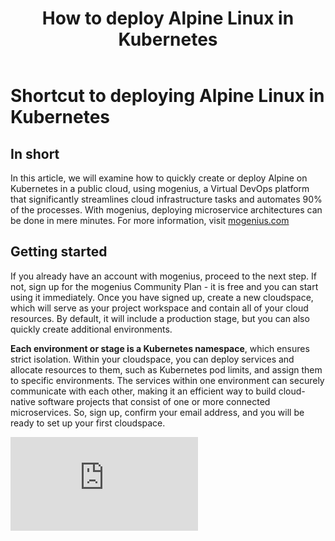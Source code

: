 ﻿---
sidebar_position: 1
title: How to deploy Alpine Linux in Kubernetes
---

# Shortcut to deploying Alpine Linux in Kubernetes

## In short

In this article, we will examine how to quickly create or deploy Alpine on Kubernetes in a public cloud, using mogenius, a Virtual DevOps platform that significantly streamlines cloud infrastructure tasks and automates 90% of the processes. With mogenius, deploying microservice architectures can be done in mere minutes. For more information, visit [mogenius.com](https://mogenius.com)

## Getting started


If you already have an account with mogenius, proceed to the next step. If not, sign up for the mogenius Community Plan - it is free and you can start using it immediately. Once you have signed up, create a new cloudspace, which will serve as your project workspace and contain all of your cloud resources. By default, it will include a production stage, but you can also quickly create additional environments.

**Each environment or stage is a Kubernetes namespace**, which ensures strict isolation. Within your cloudspace, you can deploy services and allocate resources to them, such as Kubernetes pod limits, and assign them to specific environments. The services within one environment can securely communicate with each other, making it an efficient way to build cloud-native software projects that consist of one or more connected microservices. So, sign up, confirm your email address, and you will be ready to set up your first cloudspace.

<div style={{ position: 'relative', paddingBottom: 'calc(56.25782227784731% + 41px)', height: 0 }}>
      <iframe src="https://demo.arcade.software/OQAXt4kwX6rbYoTdqXSm?embed" frameBorder="0" loading="lazy" webkitAllowFullScreen mozAllowFullScreen allowFullScreen style={{ position: 'absolute', top: 0, left: 0, width: '100%', height: '100%' }} />
    </div>
<br />

 
-   **Choose a name for your cloudspace.** Then click 'Create new' - your cloudspace will be set up, and you will be taken to the cloudspace dashboard.

-   **You are now ready to deploy Alpine.** On the next overview page, you will see all of your cloudspaces. Click on the name of the cloudspace where you want to deploy Alpine.

Now, there are three options to deploy Alpine:

## 1 - Use a pre-configured service template
<div style={{ position: 'relative', paddingBottom: 'calc(56.25782227784731% + 41px)', height: 0 }}>
      <iframe src="https://demo.arcade.software/AVPWKw98dD0k92RTmY7F?embed" frameBorder="0" loading="lazy" webkitAllowFullScreen mozAllowFullScreen allowFullScreen style={{ position: 'absolute', top: 0, left: 0, width: '100%', height: '100%' }} />
    </div>
<br />


 -   **Select "Use a template" from the cloudspace dashboard.** With this option, mogenius will automatically create and add a boilerplate Alpine template to your Git repository, allowing you to start coding in the newly created repo or to use existing code. Browse the service library or use the search function to find the Alpine service, then click "Add service."

-   **Next, if this is the first time you are deploying a service, we need to connect your cloudspace to your repository**. Click on “Continue with GitHub,” which will prompt you to grant permission to access your GitHub repositories. You will only need to do this once, as your mogenius cloudspace will now be connected to your GitHub account and can access your repositories.
-   **Next, create a new repository by clicking “+ Add repository.”** Select a name for the new repository and create it. By default, this will also be the name of your service, but you can also change it to a different name.
- **Set environment variables for user name and password.** If needed, create a new secret for your password, which will be stored in your Key Vault and is accessible to all services in a cloudspace. Optionally, you can define additional environment variables.
-   **You can leave all settings at default for now**, as you can change them at any point later when the service is up and running.
-   **Now, simply click "Create Service."** Your Alpine boilerplate template will be built, added to the specified Git repository, and deployed to your cloudspace simultaneously, allowing you to start using it almost immediately. Once the setup routines, build, and deployment process are complete (usually only a few minutes), you can start coding in your repository and access Alpine at the specified hostname. Every time you commit any changes to your repository, it will trigger a new build-deploy process automatically (CI/CD).
-   **You can find all the details on your service's overview page**, view metrics, access service logs, add resources, and add additional instances for your service (Kubernetes pods).

**That's it! You have created your Alpine service, and it will be available to access by other services** via the internal hostname that has been assigned to your service, e.g. alpine-template-8b4tp5:3000. If you choose to expose this service, you will also have an external hostname that can be accessed from outside your cloudspace, it looks like this: alpine-template-prod-myaccount-afooyl.mo2.mogenius.io:80

## 2 - Deploy Alpine from your repository with a Dockerfile

<div style={{ position: 'relative', paddingBottom: 'calc(56.25782227784731% + 41px)', height: 0 }}>
      <iframe src="https://demo.arcade.software/Uz67vWCPUwypUb9oyOze?embed" frameBorder="0" loading="lazy" webkitAllowFullScreen mozAllowFullScreen allowFullScreen style={{ position: 'absolute', top: 0, left: 0, width: '100%', height: '100%' }} />
    </div>


-   **Select “Bring your own code” from the cloudspace dashboard** if you already have an existing Alpine in your repository with a Dockerfile.

-   **If this is the first time you are deploying a service, we need to connect your cloudspace to your repository.** Click on “Continue with GitHub,” which will prompt you to grant permission to access your GitHub repositories.
-   **You will only need to do this once, as your mogenius cloudspace will now be connected to your GitHub** account and can access your repositories.
-   **Now, choose the repository with the Dockerfile** in it from the dropdown menu.
-   **Select the branch in your repository and the stage in your cloudspace** that you want to use.
-   **Optionally, add environment variables.**
-   **Adjust resources such as CPU cores, memory, and temporary storage** to meet the requirements of your application.
-   **Select a protocol and enter the port** for the application as defined in your Dockerfile.
-   **Now, just click "Create Service," and the Dockerfile will be deployed** to your cloudspace and ready to use almost immediately. Once the setup routines, build, and deployment processes are completed (usually only a few minutes), you can start using Alpine at the hostname provided.
-   **You can find all the details on your service's overview page**, view metrics, access service logs, add resources, and add additional instances for your service (Kubernetes pods).

**That's it! You have created your Alpine service, and it will be available to access by other services via the internal hostname** that has been assigned to your service, e.g. alpine-template-8b4tp5:3000. If you choose to expose this service, you will also have an external hostname that can be accessed from outside your cloudspace, it looks like this: alpine-template-prod-myaccount-afooyl.mo2.mogenius.io:80


## 3 - Deploy an Alpine Linux container image

<div style={{ position: 'relative', paddingBottom: 'calc(56.25782227784731% + 41px)', height: 0 }}>
      <iframe src="https://demo.arcade.software/ocqOSUDt0ixY0oX5Azrj?embed" frameBorder="0" loading="lazy" webkitAllowFullScreen mozAllowFullScreen allowFullScreen style={{ position: 'absolute', top: 0, left: 0, width: '100%', height: '100%' }} />
    </div>


-   **You can also deploy an Alpine container image directly from a container registry**. Select “Container Images” from the cloudspace dashboard.

-   **Enter the name of the container image under "Container Image"** and the version, e.g. alpine:3.17.1. By default, the lookup will be from DockerHub, but you can also enter the path to any other container registry here.
-   **You can also deploy private images** by entering the container secret.
-   **Enter image commands and command arguments if needed**, otherwise leave them blank.
-   **Adjust resources such as CPU cores, memory, and temporary storage** to meet the requirements of your application.
-   **Select a protocol and enter the port for the application** as defined in your container image.
-   **Now, just click "Create Service," and the container image will be deployed** to your cloudspace and ready to use almost immediately. Once the setup routines and deployment processes are completed (usually only a few minutes), you can start using Alpine at the hostname provided. 
-   **You can find all the details on your service's overview page**, view metrics, access service logs, add resources, and add additional instances for your service (Kubernetes pods).

**That's it! You have created your Alpine service in Kubernetes, and it will be available to access by other services via the internal hostname** that has been assigned to your service, e.g. alpine-template-8b4tp5:3000. If you choose to expose this service, you will also have an external hostname that can be accessed from outside your cloudspace, it looks like this: alpine-template-prod-myaccount-afooyl.mo2.mogenius.io:80
